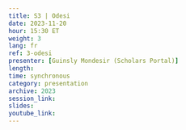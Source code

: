 ```yaml
---
title: S3 | Odesi
date: 2023-11-20
hour: 15:30 ET
weight: 3
lang: fr
ref: 3-odesi
presenter: [Guinsly Mondesir (Scholars Portal)]
length:
time: synchronous
category: presentation
archive: 2023
session_link:
slides:
youtube_link:
---
```

